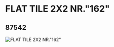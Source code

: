 # FLAT TILE 2X2 NR."162"
## 87542
![FLAT TILE 2X2 NR."162"](https://lc-www-live-s.legocdn.com/media/bricks/5/2/4560815.jpg)